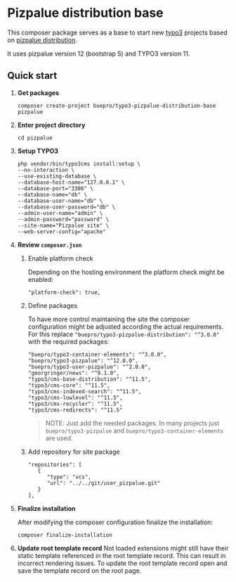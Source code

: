 # Pizpalue distribution base

This composer package serves as a base to start new [typo3](https://typo3.org) projects based on
[pizpalue distribution](https://extensions.typo3.org/extension/pizpalue_distribution/).

It uses pizpalue version 12 (bootstrap 5) and TYPO3 version 11.

## Quick start

1. **Get packages**
   ```
   composer create-project buepro/typo3-pizpalue-distribution-base pizpalue
   ```

2. **Enter project directory**
   ```
   cd pizpalue
   ```

3. **Setup TYPO3**
   ```
   php vendor/bin/typo3cms install:setup \
   --no-interaction \
   --use-existing-database \
   --database-host-name="127.0.0.1" \
   --database-port="3306" \
   --database-name="db" \
   --database-user-name="db" \
   --database-user-password="db" \
   --admin-user-name="admin" \
   --admin-password="password" \
   --site-name="Pizpalue site" \
   --web-server-config="apache"
   ```

4. **Review `composer.json`**

   1. Enable platform check

      Depending on the hosting environment the platform check might be enabled:
      ```
      "platform-check": true,
      ```

   2. Define packages

      To have more control maintaining the site the composer configuration might be adjusted according the actual
      requirements. For this replace `"buepro/typo3-pizpalue-distribution": "^3.0.0"` with the required packages:
      ```
      "buepro/typo3-container-elements": "^3.0.0",
      "buepro/typo3-pizpalue": "^12.0.0",
      "buepro/typo3-user-pizpalue": "^2.0.0",
      "georgringer/news": "^9.1.0",
      "typo3/cms-base-distribution": "^11.5",
      "typo3/cms-core": "^11.5",
      "typo3/cms-indexed-search": "^11.5",
      "typo3/cms-lowlevel": "^11.5",
      "typo3/cms-recycler": "^11.5",
      "typo3/cms-redirects": "^11.5"
      ```
      > NOTE: Just add the needed packages. In many projects just `buepro/typo3-pizpalue` and
      `buepro/typo3-container-elements` are used.

   3. Add repository for site package

      ```
      "repositories": [
         {
            "type": "vcs",
            "url": "../../git/user_pizpalue.git"
         }
      ],
      ```

6. **Finalize installation**

   After modifying the composer configuration finalize the installation:
   ```
   composer finalize-installation
   ```

7. **Update root template record**
   Not loaded extensions might still have their static template referenced in the root template record. This can result
   in incorrect rendering issues. To update the root template record open and save the template record on the root page.
